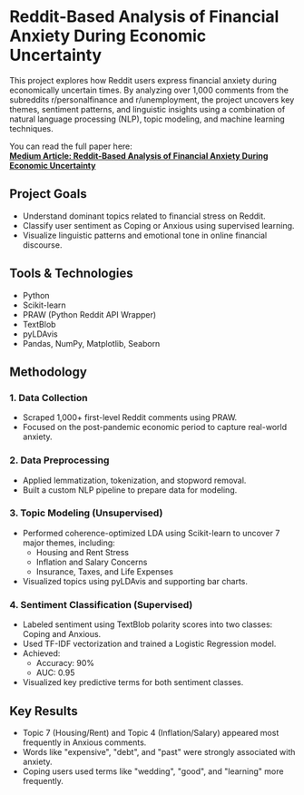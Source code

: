 # Reddit-Based Analysis of Financial Anxiety During Economic Uncertainty

This project explores how Reddit users express financial anxiety during economically uncertain times. By analyzing over 1,000 comments from the subreddits r/personalfinance and r/unemployment, the project uncovers key themes, sentiment patterns, and linguistic insights using a combination of natural language processing (NLP), topic modeling, and machine learning techniques.

You can read the full paper here:  
**[Medium Article: Reddit-Based Analysis of Financial Anxiety During Economic Uncertainty](https://medium.com/@ytakte/reddit-based-analysis-of-financial-anxiety-during-economic-uncertainty-1493-words-711eda091274)**

## Project Goals
- Understand dominant topics related to financial stress on Reddit.
- Classify user sentiment as Coping or Anxious using supervised learning.
- Visualize linguistic patterns and emotional tone in online financial discourse.

## Tools & Technologies
- Python  
- Scikit-learn  
- PRAW (Python Reddit API Wrapper)  
- TextBlob  
- pyLDAvis  
- Pandas, NumPy, Matplotlib, Seaborn

## Methodology

### 1. Data Collection
- Scraped 1,000+ first-level Reddit comments using PRAW.
- Focused on the post-pandemic economic period to capture real-world anxiety.

### 2. Data Preprocessing
- Applied lemmatization, tokenization, and stopword removal.
- Built a custom NLP pipeline to prepare data for modeling.

### 3. Topic Modeling (Unsupervised)
- Performed coherence-optimized LDA using Scikit-learn to uncover 7 major themes, including:
  - Housing and Rent Stress  
  - Inflation and Salary Concerns  
  - Insurance, Taxes, and Life Expenses  
- Visualized topics using pyLDAvis and supporting bar charts.

### 4. Sentiment Classification (Supervised)
- Labeled sentiment using TextBlob polarity scores into two classes: Coping and Anxious.
- Used TF-IDF vectorization and trained a Logistic Regression model.
- Achieved:
  - Accuracy: 90%
  - AUC: 0.95  
- Visualized key predictive terms for both sentiment classes.

## Key Results
- Topic 7 (Housing/Rent) and Topic 4 (Inflation/Salary) appeared most frequently in Anxious comments.
- Words like "expensive", "debt", and "past" were strongly associated with anxiety.
- Coping users used terms like "wedding", "good", and "learning" more frequently.
